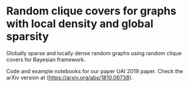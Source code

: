 # Random clique covers for graphs with local density and global sparsity

Globally sparse and locally dense random graphs using random clique covers for Bayesian framework.

Code and example notebooks for our paper UAI 2019 paper. Check the arXiv version at (https://arxiv.org/abs/1810.06738).

